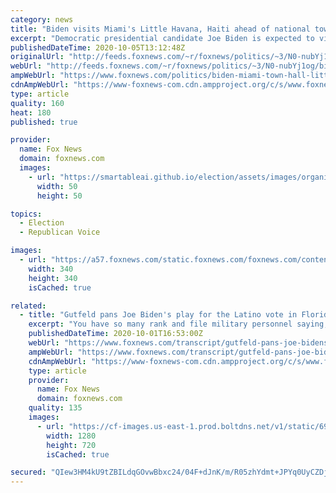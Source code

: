 ```yaml
---
category: news
title: "Biden visits Miami's Little Havana, Haiti ahead of national town hall from key swing state of Florida"
excerpt: "Democratic presidential candidate Joe Biden is expected to visit Miami’s Little Havana and Little Haiti ahead of a televised town hall Monday, as the former vice president returns to the critical swing state of Florida in the final homestretch of his election campaign."
publishedDateTime: 2020-10-05T13:12:48Z
originalUrl: "http://feeds.foxnews.com/~r/foxnews/politics/~3/N0-nubYj1og/biden-miami-town-hall-little-havana-haiti"
webUrl: "http://feeds.foxnews.com/~r/foxnews/politics/~3/N0-nubYj1og/biden-miami-town-hall-little-havana-haiti"
ampWebUrl: "https://www.foxnews.com/politics/biden-miami-town-hall-little-havana-haiti.amp"
cdnAmpWebUrl: "https://www-foxnews-com.cdn.ampproject.org/c/s/www.foxnews.com/politics/biden-miami-town-hall-little-havana-haiti.amp"
type: article
quality: 160
heat: 180
published: true

provider:
  name: Fox News
  domain: foxnews.com
  images:
    - url: "https://smartableai.github.io/election/assets/images/organizations/foxnews.com-50x50.jpg"
      width: 50
      height: 50

topics:
  - Election
  - Republican Voice

images:
  - url: "https://a57.foxnews.com/static.foxnews.com/foxnews.com/content/uploads/2019/10/340/340/headshot.jpg?ve=1&tl=1"
    width: 340
    height: 340
    isCached: true

related:
  - title: "Gutfeld pans Joe Biden's play for the Latino vote in Florida"
    excerpt: "You have so many rank and file military personnel saying, whoa, we are not a military state. This is not who we are. I promise you, and I'm absolutely convinced, they will escort him from the White House."
    publishedDateTime: 2020-10-01T16:53:00Z
    webUrl: "https://www.foxnews.com/transcript/gutfeld-pans-joe-bidens-play-for-the-latino-vote-in-florida"
    ampWebUrl: "https://www.foxnews.com/transcript/gutfeld-pans-joe-bidens-play-for-the-latino-vote-in-florida.amp"
    cdnAmpWebUrl: "https://www-foxnews-com.cdn.ampproject.org/c/s/www.foxnews.com/transcript/gutfeld-pans-joe-bidens-play-for-the-latino-vote-in-florida.amp"
    type: article
    provider:
      name: Fox News
      domain: foxnews.com
    quality: 135
    images:
      - url: "https://cf-images.us-east-1.prod.boltdns.net/v1/static/694940094001/538780ce-e097-4e39-94cc-bab155dba1eb/4859c94d-2478-4dd3-a711-2e574bb847a7/1280x720/match/image.jpg"
        width: 1280
        height: 720
        isCached: true

secured: "QIew3HM4kU9tZBILdqGOvwBbxc24/04F+dJnK/m/R05zhYdmt+JPYq0UyCZDjhqKUNInuNv3bpzRTxsNpYhAAIxQgwr0t9n/i9qt+niiaPt9nRGUuwHeZzL0d6nX/Q+TN4a+UOcQXH1U+EG9mekhBevgsDNg5F57An/4fLo8+LIOTfDlzzAzlKspYvS7xjBOEP+Bvlp6YKLSjHuo4taKlkBmmeM3650ftgOqa8K7ijVy7HunR1BqHJwdfczkG3S5QQIwgTUuN2jwSeWhqQCI/TtbZxUqHNWijMeMpZ4gCdQChncT74aDN9aPjA5mqSU8QAbIzKsNEFgqIklEpdoqDTyYeI0nfbrTT82jrYwLnVI=;ReJ55ZDjxT8zv53XqaGx6A=="
---
```


